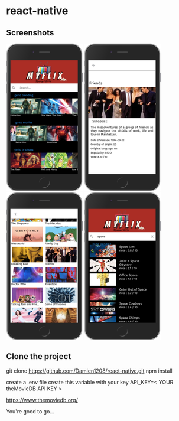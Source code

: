 # react-native

## Screenshots
<div>
<img src="img/home_view.png" width="207" height="400">
<img src="img/search_view.png" width="207" height="400">
<img src="img/list_view.png" width="207" height="400">
<img src="img/detail_view.png" width="207" height="400">

</div>


## Clone the project

git clone https://github.com/Damien1208/react-native.git
npm install

create a .env file
create this variable with your key 
API_KEY=< YOUR theMovieDB API KEY >

https://www.themoviedb.org/

You're good to go...
